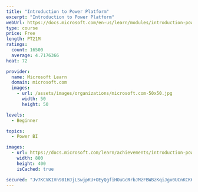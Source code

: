 ```yaml
---
title: "Introduction to Power Platform"
excerpt: "Introduction to Power Platform"
webUrl: https://docs.microsoft.com/en-us/learn/modules/introduction-power-platform/
type: course
price: Free
length: PT21M
ratings:
  count: 16500
  average: 4.7176366
heat: 72

provider:
  name: Microsoft Learn
  domain: microsoft.com
  images:
    - url: /assets/images/organizations/microsoft.com-50x50.jpg
      width: 50
      height: 50

levels:
  - Beginner

topics:
  - Power BI

images:
  - url: https://docs.microsoft.com/learn/achievements/introduction-power-platform-social.png
    width: 800
    height: 400
    isCached: true

secured: "Jv7KCVK1Vn981HJjLSwjpKU+OEyQgfiHOuGcRrbJMzFBWBzKqiJgx0UCnKCK6XsA+x3T5fnGnmYr6bKEsJmLTlYsvap202x/SAGdLAdmavszLowjslDYV4XSZUi8BSyZw0ZWMAN2k/OdPoEXjwPbH/yxdEduOKQ5anIwWzj3lmPXWUiNZ7N7SzlHgau2skkLlUNyFxAGfcNKfhB4sh1sgJWGie8UJrqYQjqA3Joj3O4arD9WiuVTEwMa5/M24gigU0doPKMjcKEw9iJe1ebU6DunlaIQiPw+lDTTvJIkJ7bB8cYbjom20Jzam9wXOhm4+lSBY8vdNF2+cYsdSf1xsUOqLBjjAcwsKRPCPRm7DFtHl9JoXRTGjOZjDKFuhzYpf1JbNN6YZ0hMpVVIDzZwOHsISx9KSzgA5B2r+idM/oXu3UblOv/JVJnSfOASivTF;33HOmt7/UZecmwZShO/BAA=="
---
```



